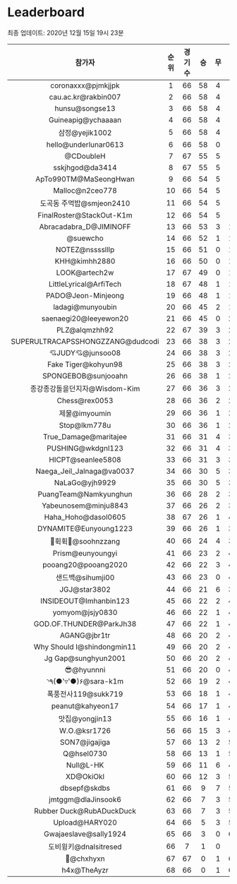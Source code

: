 # Leaderboard
최종 업데이트: 2020년 12월 15일 19시 23분




| 참가자 | 순위 | 경기수 | 승 | 무 | 패 | 승점 |
|:---:|:---:|:---:|:---:|:---:|:---:|:---:|
| coronaxxx@pjmkjjpk | 1 | 66 | 58 | 4 | 4 | 178 |
| cau.ac.kr@rakbin007 | 2 | 66 | 58 | 4 | 4 | 178 |
| hunsu@songse13 | 3 | 66 | 58 | 4 | 4 | 178 |
| Guineapig@ychaaaan | 4 | 66 | 58 | 4 | 4 | 178 |
| 삼정@yejik1002 | 5 | 66 | 58 | 4 | 4 | 178 |
| hello@underlunar0613 | 6 | 66 | 58 | 0 | 8 | 174 |
| @CDoubleH | 7 | 67 | 55 | 5 | 7 | 170 |
| sskjhgod@da3414 | 8 | 67 | 55 | 5 | 7 | 170 |
| ApTo990TM@MaSeongHwan | 9 | 66 | 54 | 5 | 7 | 167 |
| Malloc@n2ceo778 | 10 | 66 | 54 | 5 | 7 | 167 |
| 도곡동 주먹밥@smjeon2410 | 11 | 66 | 54 | 5 | 7 | 167 |
| FinalRoster@StackOut-K1m | 12 | 66 | 54 | 5 | 7 | 167 |
| Abracadabra_D@JIMINOFF | 13 | 66 | 53 | 3 | 10 | 162 |
| @suewcho | 14 | 66 | 52 | 1 | 13 | 157 |
| NOTEZ@nsssslllp | 15 | 66 | 51 | 0 | 15 | 153 |
| KHH@kimhh2880 | 16 | 66 | 50 | 0 | 16 | 150 |
| LOOK@artech2w | 17 | 67 | 49 | 0 | 18 | 147 |
| LittleLyrical@ArfiTech | 18 | 67 | 48 | 1 | 18 | 145 |
| PADO@Jeon-Minjeong | 19 | 66 | 48 | 1 | 17 | 145 |
| ladagi@munyoubin | 20 | 66 | 45 | 2 | 19 | 137 |
| saenaegi20@leeyewon20 | 21 | 66 | 45 | 0 | 21 | 135 |
| PLZ@alqmzhh92 | 22 | 67 | 39 | 3 | 25 | 120 |
| SUPERULTRACAPSSHONGZZANG@dudcodi | 23 | 66 | 38 | 3 | 25 | 117 |
| 💘JUDY💘@junsoo08 | 24 | 66 | 38 | 3 | 25 | 117 |
| Fake Tiger@kohyun98 | 25 | 66 | 38 | 3 | 25 | 117 |
| SPONGEBOB@sunjooahn | 26 | 66 | 38 | 1 | 27 | 115 |
| 종강종강돌을던지자@Wisdom-Kim | 27 | 66 | 36 | 3 | 27 | 111 |
| Chess@rex0053 | 28 | 66 | 36 | 2 | 28 | 110 |
| 제물@imyoumin | 29 | 66 | 36 | 1 | 29 | 109 |
| Stop@lkm778u | 30 | 66 | 36 | 1 | 29 | 109 |
| True_Damage@maritajee | 31 | 66 | 31 | 4 | 31 | 97 |
| PUSHING@wkdgnl123 | 32 | 66 | 31 | 4 | 31 | 97 |
| HICPT@seanlee5808 | 33 | 66 | 31 | 3 | 32 | 96 |
| Naega_Jeil_Jalnaga@va0037 | 34 | 66 | 30 | 5 | 31 | 95 |
| NaLaGo@yjh9929 | 35 | 66 | 30 | 5 | 31 | 95 |
| PuangTeam@Namkyunghun | 36 | 66 | 28 | 2 | 36 | 86 |
| Yabeunosem@minju8843 | 37 | 66 | 26 | 2 | 38 | 80 |
| Haha_Hoho@dasol0605 | 38 | 67 | 26 | 1 | 40 | 79 |
| DYNAMITE@Eunyoung1223 | 39 | 66 | 26 | 1 | 39 | 79 |
| 💫휙휙💫@soohnzzang | 40 | 66 | 24 | 4 | 38 | 76 |
| Prism@eunyoungyi | 41 | 66 | 23 | 2 | 41 | 71 |
| pooang20@pooang2020 | 42 | 66 | 22 | 3 | 41 | 69 |
| 샌드백@sihumji00 | 43 | 66 | 23 | 0 | 43 | 69 |
| JGJ@star3802 | 44 | 66 | 21 | 6 | 39 | 69 |
| INSIDEOUT@Imhanbin123 | 45 | 66 | 22 | 2 | 42 | 68 |
| yomyom@jsjy0830 | 46 | 66 | 22 | 1 | 43 | 67 |
| GOD.OF.THUNDER@ParkJh38 | 47 | 66 | 22 | 1 | 43 | 67 |
| AGANG@jbr1tr | 48 | 66 | 20 | 2 | 44 | 62 |
| Why Should I@shindongmin11 | 49 | 66 | 20 | 2 | 44 | 62 |
| Jg Gap@sunghyun2001 | 50 | 66 | 20 | 2 | 44 | 62 |
| 😎@hyunnni | 51 | 66 | 20 | 0 | 46 | 60 |
| ◝٩(●'▿'●)۶@sara-k1m | 52 | 66 | 19 | 2 | 45 | 59 |
| 폭풍전사119@sukk719 | 53 | 66 | 18 | 1 | 47 | 55 |
| peanut@kahyeon17 | 54 | 66 | 17 | 1 | 48 | 52 |
| 맛집@yongjin13 | 55 | 66 | 16 | 1 | 49 | 49 |
| W.O.@ksr1726 | 56 | 66 | 15 | 3 | 48 | 48 |
| SON7@jigajiga | 57 | 66 | 13 | 2 | 51 | 41 |
| Q@hsel0730 | 58 | 66 | 13 | 1 | 52 | 40 |
| Null@L-HK | 59 | 66 | 11 | 6 | 49 | 39 |
| XD@OkiOkl | 60 | 66 | 12 | 3 | 51 | 39 |
| dbsepf@skdbs | 61 | 66 | 9 | 7 | 50 | 34 |
| jmtggm@dlaJinsook6 | 62 | 66 | 7 | 3 | 56 | 24 |
| Rubber Duck@RubADuckDuck | 63 | 66 | 7 | 3 | 56 | 24 |
| Upload@HARY020 | 64 | 66 | 5 | 3 | 58 | 18 |
| Gwajaeslave@sally1924 | 65 | 66 | 3 | 0 | 63 | 9 |
| 도비윙키@dnalsitresed | 66 | 7 | 1 | 0 | 6 | 3 |
| 👑@chxhyxn | 67 | 67 | 0 | 1 | 66 | 1 |
| h4x@TheAyzr | 68 | 66 | 0 | 1 | 65 | 1 |
